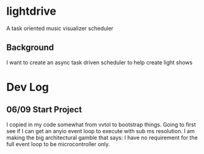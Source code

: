 # lightdrive
A task oriented music visualizer scheduler

## Background
I want to create an async task driven scheduler to help create light shows

# Dev Log
## 06/09 Start Project
I copied in my code somewhat from vvtol to bootstrap things. Going to first see if I can get
an anyio event loop to execute with sub ms resolution. I am making the big architectural gamble that says:
I have no requirement for the full event loop to be microcontroller only.